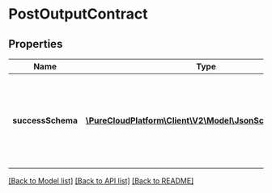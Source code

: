 # PostOutputContract

## Properties
Name | Type | Description | Notes
------------ | ------------- | ------------- | -------------
**successSchema** | [**\PureCloudPlatform\Client\V2\Model\JsonSchemaDocument**](JsonSchemaDocument.md) | JSON schema that defines the transformed, successful result that will be sent back to the caller. | 

[[Back to Model list]](../README.md#documentation-for-models) [[Back to API list]](../README.md#documentation-for-api-endpoints) [[Back to README]](../README.md)


